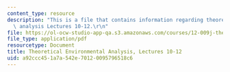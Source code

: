 ```yaml
---
content_type: resource
description: "This is a file that contains information regarding theoretical environmental\
  \ analysis Lectures 10-12.\r\n"
file: https://ol-ocw-studio-app-qa.s3.amazonaws.com/courses/12-009j-theoretical-environmental-analysis-spring-2015/a92ccc451a7a542e70120095796518c6_MIT12_009JS15_10-12rivers.pdf
file_type: application/pdf
resourcetype: Document
title: Theoretical Environmental Analysis, Lectures 10-12
uid: a92ccc45-1a7a-542e-7012-0095796518c6
---
```

